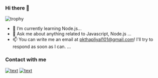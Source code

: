 ### Hi there 👋

![trophy](https://github-profile-trophy.vercel.app/?username=pkthapliyal)


- 🌱 I’m currently learning Node.js...
- 💬 Ask me about anything related to Javascript, Node.js ...
- 📫 You can write me an email at pkthapliyal101@gmail.com! I'll try to respond as soon as I can. ...

### Contact with me 

[![text](https://img.shields.io/badge/GitHub-100000?style=for-the-badge&logo=github&logoColor=white)](https://github.com/pkthapliyal)
[![text](https://img.shields.io/badge/LinkedIn-0077B5?style=for-the-badge&logo=linkedin&logoColor=white)](https://www.linkedin.com/in/pkthapliyal)
